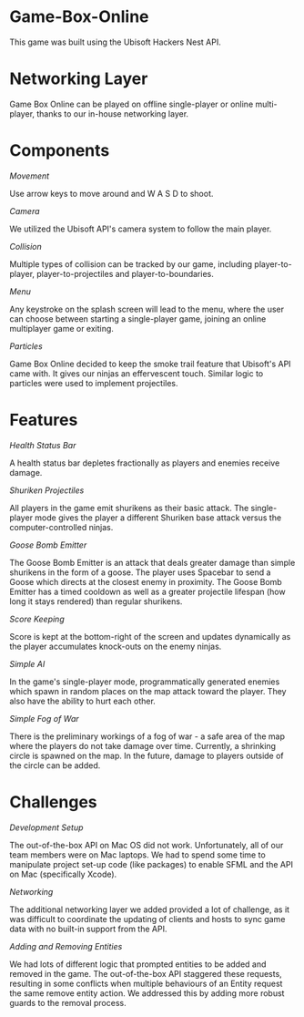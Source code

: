 # Game-Box-Online
This game was built using the Ubisoft Hackers Nest API.

# Networking Layer
Game Box Online can be played on offline single-player or online multi-player, thanks to our in-house networking layer.

# Components

_Movement_

Use arrow keys to move around and W A S D to shoot.

_Camera_

We utilized the Ubisoft API's camera system to follow the main player.

_Collision_

Multiple types of collision can be tracked by our game, including player-to-player, player-to-projectiles and player-to-boundaries.

_Menu_

Any keystroke on the splash screen will lead to the menu, where the user can choose between starting a single-player game, joining an online multiplayer game or exiting.

_Particles_

Game Box Online decided to keep the smoke trail feature that Ubisoft's API came with. It gives our ninjas an effervescent touch. Similar logic to particles were used to implement projectiles.

# Features

_Health Status Bar_

A health status bar depletes fractionally as players and enemies receive damage.

_Shuriken Projectiles_

All players in the game emit shurikens as their basic attack. The single-player mode gives the player a different Shuriken base attack versus the computer-controlled ninjas.

_Goose Bomb Emitter_

The Goose Bomb Emitter is an attack that deals greater damage than simple shurikens in the form of a goose. The player uses Spacebar to send a Goose which directs at the closest enemy in proximity. The Goose Bomb Emitter has a timed cooldown as well as a greater projectile lifespan (how long it stays rendered) than regular shurikens.

_Score Keeping_

Score is kept at the bottom-right of the screen and updates dynamically as the player accumulates knock-outs on the enemy ninjas.

_Simple AI_

In the game's single-player mode, programmatically generated enemies which spawn in random places on the map attack toward the player. They also have the ability to hurt each other.

_Simple Fog of War_

There is the preliminary workings of a fog of war - a safe area of the map where the players do not take damage over time. Currently, a shrinking circle is spawned on the map. In the future, damage to players outside of the circle can be added.

# Challenges

_Development Setup_

The out-of-the-box API on Mac OS did not work. Unfortunately, all of our team members were on Mac laptops. We had to spend some time to manipulate project set-up code (like packages) to enable SFML and the API on Mac (specifically Xcode).

_Networking_

The additional networking layer we added provided a lot of challenge, as it was difficult to coordinate the updating of clients and hosts to sync game data with no built-in support from the API.

_Adding and Removing Entities_

We had lots of different logic that prompted entities to be added and removed in the game. The out-of-the-box API staggered these requests, resulting in some conflicts when multiple behaviours of an Entity request the same remove entity action. We addressed this by adding more robust guards to the removal process.

